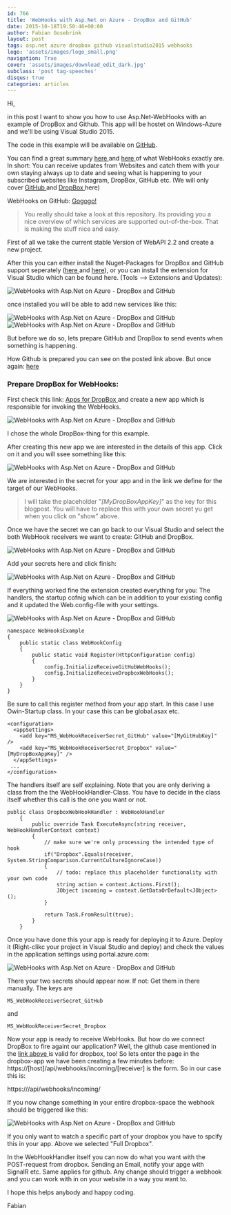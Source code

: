 ```yaml
---
id: 766
title: 'WebHooks with Asp.Net on Azure - DropBox and GitHub'
date: 2015-10-18T19:50:46+00:00
author: Fabian Gosebrink
layout: post
tags: asp.net azure dropbox github visualstudio2015 webhooks 
logo: 'assets/images/logo_small.png'
navigation: True
cover: 'assets/images/download_edit_dark.jpg'
subclass: 'post tag-speeches'
disqus: true
categories: articles
---
```


Hi,

in this post I want to show you how to use Asp.Net-WebHooks with an example of DropBox and Github. This app will be hostet on Windows-Azure and we'll be using Visual Studio 2015.

The code in this example will be available on <a href="https://github.com/FabianGosebrink/AspNetWebHooksExample">GitHub</a>.

You can find a great summary <a href="http://blogs.msdn.com/b/webdev/archive/2015/09/04/introducing-microsoft-asp-net-webhooks-preview.aspx">here </a>and <a href="http://www.hanselman.com/blog/IntroducingASPNETWebHooksReceiversWebHooksMadeEasy.aspx">here </a>of what WebHooks exactly are. In short: You can receive updates from Websites and catch them with your own staying always up to date and seeing what is happening to your subscribed websites like Instagram, DropBox, GitHub etc. (We will only cover <a href="https://github.com/">GitHub </a>and <a href="https://www.dropbox.com/">DropBox </a>here)



WebHooks on GitHub: <a href="https://github.com/aspnet/WebHooks">Gogogo!</a>
<blockquote>You really should take a look at this repository. Its providing you a nice overview of which services are supported out-of-the-box. That is making the stuff nice and easy.</blockquote>
First of all we take the current stable Version of WebAPI 2.2 and create a new project.

After this you can either install the Nuget-Packages for DropBox and GitHub support seperately (<a href="https://www.nuget.org/packages/Microsoft.AspNet.WebHooks.Receivers.Dropbox/1.2.0-beta3a">here </a>and <a href="https://www.nuget.org/packages/Microsoft.AspNet.WebHooks.Receivers.GitHub/1.2.0-beta3a">here</a>), or you can install the extension for Visual Studio which can be found here. (Tools --> Extensions and Updates):

![WebHooks with Asp.Net on Azure - DropBox and GitHub]({{site.baseurl}}assets/articles/2015-10-18/11.jpg)

once installed you will be able to add new services like this:

![WebHooks with Asp.Net on Azure - DropBox and GitHub]({{site.baseurl}}assets/articles/2015-10-18/21.jpg)
![WebHooks with Asp.Net on Azure - DropBox and GitHub]({{site.baseurl}}assets/articles/2015-10-18/32.jpg)

But before we do so, lets prepare GitHub and DropBox to send events when something is happening.

How Github is prepared you can see on the posted link above. But once again: <a href="http://blogs.msdn.com/b/webdev/archive/2015/09/04/introducing-microsoft-asp-net-webhooks-preview.aspx">here</a>
<h3>Prepare DropBox for WebHooks:</h3>
First check this link: <a href="https://www.dropbox.com/developers/apps">Apps for DropBox </a>and create a new app which is responsible for invoking the WebHooks.

![WebHooks with Asp.Net on Azure - DropBox and GitHub]({{site.baseurl}}assets/articles/2015-10-18/42.jpg)

I chose the whole DropBox-thing for this example.

After creating this new app we are interested in the details of this app. Click on it and you will ssee something like this:

![WebHooks with Asp.Net on Azure - DropBox and GitHub]({{site.baseurl}}assets/articles/2015-10-18/5.jpg)

We are interested in the secret for your app and in the link we define for the target of our WebHooks.
<blockquote>I will take the placeholder "<em>[MyDropBoxAppKey]</em>" as the key for this blogpost. You will have to replace this with your own secret yu get when you click on "show" above.</blockquote>
Once we have the secret we can go back to our Visual Studio and select the both WebHook receivers we want to create: GitHub and DropBox.

![WebHooks with Asp.Net on Azure - DropBox and GitHub]({{site.baseurl}}assets/articles/2015-10-18/6.jpg)

Add your secrets here and click finish:

![WebHooks with Asp.Net on Azure - DropBox and GitHub]({{site.baseurl}}assets/articles/2015-10-18/7.jpg)

If everything worked fine the extension created everything for you: The handlers, the startup cofnig which can be in addition to your existing config and it updated the Web.config-file with your settings.

![WebHooks with Asp.Net on Azure - DropBox and GitHub]({{site.baseurl}}assets/articles/2015-10-18/8.jpg)

```
namespace WebHooksExample
{
    public static class WebHookConfig
    {
        public static void Register(HttpConfiguration config)
        {
            config.InitializeReceiveGitHubWebHooks();
            config.InitializeReceiveDropboxWebHooks();
        }
    }
}
```
Be sure to call this register method from your app start. In this case I use Owin-Startup class. In your case this can be global.asax etc.
```
<configuration>
  <appSettings>
    <add key="MS_WebHookReceiverSecret_GitHub" value="[MyGitHubKey]" />
    <add key="MS_WebHookReceiverSecret_Dropbox" value="[MyDropBoxAppKey]" />
  </appSettings>
 ...
</configuration>
```
The handlers itself are self explaining. Note that you are only deriving a class from the the WebHookHandler-Class. You have to decide in the class itself whether this call is the one you want or not.
```
public class DropboxWebHookHandler : WebHookHandler
    {
        public override Task ExecuteAsync(string receiver, WebHookHandlerContext context)
        {
			// make sure we're only processing the intended type of hook
			if("Dropbox".Equals(receiver, System.StringComparison.CurrentCultureIgnoreCase))
			{
				// todo: replace this placeholder functionality with your own code
				string action = context.Actions.First();
				JObject incoming = context.GetDataOrDefault<JObject>();
			}
            
            return Task.FromResult(true);
        }
    }
```
Once you have done this your app is ready for deploying it to Azure. Deploy it (Right-clikc your project in Visual Studio and deploy) and check the values in the application settings using portal.azure.com:

![WebHooks with Asp.Net on Azure - DropBox and GitHub]({{site.baseurl}}assets/articles/2015-10-18/9.jpg)

There your two secrets should appear now. If not: Get them in there manually. The keys are
```
MS_WebHookReceiverSecret_GitHub
```
and
```
MS_WebHookReceiverSecret_Dropbox
```
Now your app is ready to receive WebHooks. But how do we connect DropBox to fire againt our application? Well, the github case mentioned in the <a href="http://blogs.msdn.com/b/webdev/archive/2015/09/04/introducing-microsoft-asp-net-webhooks-preview.aspx">link above </a>is valid for dropbox, too! So lets enter the page in the dropbox-app we have been creating a few minutes before:
https://[host]/api/webhooks/incoming/[receiver]
is the form. So in our case this is:

https://<host>/api/webhooks/incoming/<receiver>

If you now change something in your entire dropbox-space the webhook should be triggered like this:

![WebHooks with Asp.Net on Azure - DropBox and GitHub]({{site.baseurl}}assets/articles/2015-10-18/111.jpg)

If you only want to watch a specific part of your dropbox you have to spcify this in your app. Above we selected "Full Dropbox".

In the WebHookHandler itself you can now do what you want with the POST-request from dropbox. Sending an Email, notify your apge with SignalR etc. Same applies for github. Any change should trigger a webhook and you can work with in on your website in a way you want to.

I hope this helps anybody and happy coding.

Fabian